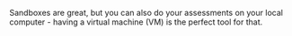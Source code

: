 Sandboxes are great, but you can also do your assessments on your local computer - having a virtual machine (VM) is the perfect tool for that.
